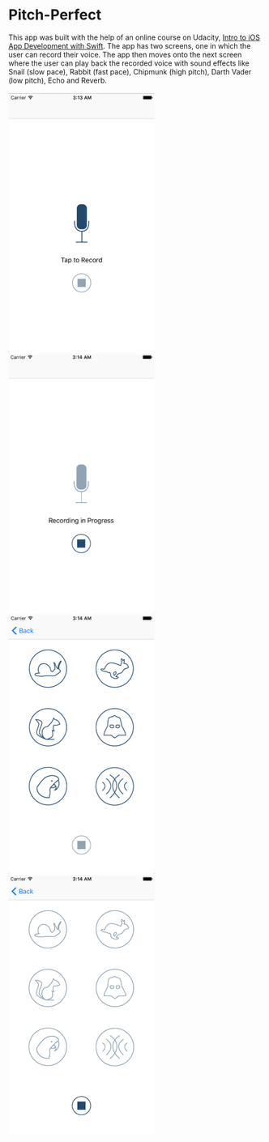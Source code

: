 # Pitch-Perfect
This app was built with the help of an online course on Udacity, [Intro to iOS App Development with Swift](https://www.udacity.com/course/intro-to-ios-app-development-with-swift--ud585).
The app has two screens, one in which the user can record their voice. The app then moves onto the next screen where the user
can play back the recorded voice with sound effects like Snail (slow pace), Rabbit (fast pace), Chipmunk (high pitch), Darth Vader (low pitch), 
Echo and Reverb.</br></br>
<img src="https://github.com/Shrreya/Pitch-Perfect/blob/master/Screenshots/1.png" width="288" height="512" />
<img src="https://github.com/Shrreya/Pitch-Perfect/blob/master/Screenshots/2.png" width="288" height="512" />
<img src="https://github.com/Shrreya/Pitch-Perfect/blob/master/Screenshots/3.png" width="288" height="512" />
<img src="https://github.com/Shrreya/Pitch-Perfect/blob/master/Screenshots/4.png" width="288" height="512" />
